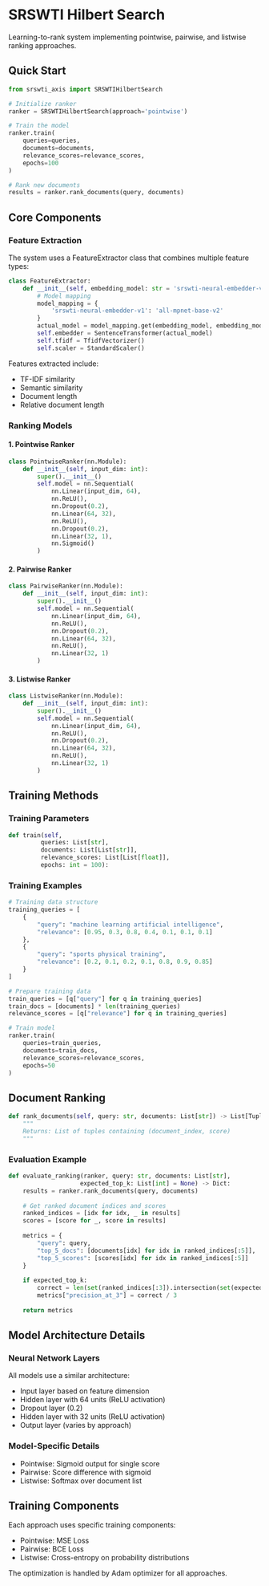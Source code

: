 
# SRSWTI Hilbert Search

Learning-to-rank system implementing pointwise, pairwise, and listwise ranking approaches.

## Quick Start

```python
from srswti_axis import SRSWTIHilbertSearch

# Initialize ranker
ranker = SRSWTIHilbertSearch(approach='pointwise')

# Train the model
ranker.train(
    queries=queries,
    documents=documents,
    relevance_scores=relevance_scores,
    epochs=100
)

# Rank new documents
results = ranker.rank_documents(query, documents)
```

## Core Components

### Feature Extraction

The system uses a FeatureExtractor class that combines multiple feature types:

```python
class FeatureExtractor:
    def __init__(self, embedding_model: str = 'srswti-neural-embedder-v1'):
        # Model mapping
        model_mapping = {
            'srswti-neural-embedder-v1': 'all-mpnet-base-v2'
        }
        actual_model = model_mapping.get(embedding_model, embedding_model)
        self.embedder = SentenceTransformer(actual_model)
        self.tfidf = TfidfVectorizer()
        self.scaler = StandardScaler()
```

Features extracted include:
- TF-IDF similarity
- Semantic similarity
- Document length
- Relative document length

### Ranking Models

#### 1. Pointwise Ranker
```python
class PointwiseRanker(nn.Module):
    def __init__(self, input_dim: int):
        super().__init__()
        self.model = nn.Sequential(
            nn.Linear(input_dim, 64),
            nn.ReLU(),
            nn.Dropout(0.2),
            nn.Linear(64, 32),
            nn.ReLU(),
            nn.Dropout(0.2),
            nn.Linear(32, 1),
            nn.Sigmoid()
        )
```

#### 2. Pairwise Ranker
```python
class PairwiseRanker(nn.Module):
    def __init__(self, input_dim: int):
        super().__init__()
        self.model = nn.Sequential(
            nn.Linear(input_dim, 64),
            nn.ReLU(),
            nn.Dropout(0.2),
            nn.Linear(64, 32),
            nn.ReLU(),
            nn.Linear(32, 1)
        )
```

#### 3. Listwise Ranker
```python
class ListwiseRanker(nn.Module):
    def __init__(self, input_dim: int):
        super().__init__()
        self.model = nn.Sequential(
            nn.Linear(input_dim, 64),
            nn.ReLU(),
            nn.Dropout(0.2),
            nn.Linear(64, 32),
            nn.ReLU(),
            nn.Linear(32, 1)
        )
```

## Training Methods

### Training Parameters
```python
def train(self, 
         queries: List[str],
         documents: List[List[str]],
         relevance_scores: List[List[float]],
         epochs: int = 100):
```

### Training Examples

```python
# Training data structure
training_queries = [
    {
        "query": "machine learning artificial intelligence",
        "relevance": [0.95, 0.3, 0.8, 0.4, 0.1, 0.1, 0.1]
    },
    {
        "query": "sports physical training",
        "relevance": [0.2, 0.1, 0.2, 0.1, 0.8, 0.9, 0.85]
    }
]

# Prepare training data
train_queries = [q["query"] for q in training_queries]
train_docs = [documents] * len(training_queries)
relevance_scores = [q["relevance"] for q in training_queries]

# Train model
ranker.train(
    queries=train_queries,
    documents=train_docs,
    relevance_scores=relevance_scores,
    epochs=50
)
```

## Document Ranking

```python
def rank_documents(self, query: str, documents: List[str]) -> List[Tuple[int, float]]:
    """
    Returns: List of tuples containing (document_index, score)
    """
```

### Evaluation Example
```python
def evaluate_ranking(ranker, query: str, documents: List[str], 
                    expected_top_k: List[int] = None) -> Dict:
    results = ranker.rank_documents(query, documents)
    
    # Get ranked document indices and scores
    ranked_indices = [idx for idx, _ in results]
    scores = [score for _, score in results]
    
    metrics = {
        "query": query,
        "top_5_docs": [documents[idx] for idx in ranked_indices[:5]],
        "top_5_scores": [scores[idx] for idx in ranked_indices[:5]]
    }
    
    if expected_top_k:
        correct = len(set(ranked_indices[:3]).intersection(set(expected_top_k)))
        metrics["precision_at_3"] = correct / 3
    
    return metrics
```

## Model Architecture Details

### Neural Network Layers
All models use a similar architecture:
- Input layer based on feature dimension
- Hidden layer with 64 units (ReLU activation)
- Dropout layer (0.2)
- Hidden layer with 32 units (ReLU activation)
- Output layer (varies by approach)

### Model-Specific Details
- Pointwise: Sigmoid output for single score
- Pairwise: Score difference with sigmoid
- Listwise: Softmax over document list

## Training Components

Each approach uses specific training components:
- Pointwise: MSE Loss
- Pairwise: BCE Loss
- Listwise: Cross-entropy on probability distributions

The optimization is handled by Adam optimizer for all approaches.